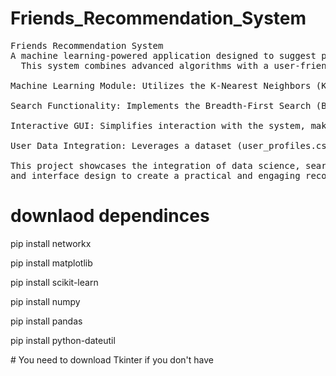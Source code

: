 # Friends_Recommendation_System
<pre>Friends Recommendation System
A machine learning-powered application designed to suggest potential friends based on user profiles, interests, and social connections. 
  This system combines advanced algorithms with a user-friendly graphical interface, allowing users to discover and connect with like-minded individuals. Key features include:

Machine Learning Module: Utilizes the K-Nearest Neighbors (KNN) algorithm to provide accurate and personalized friend recommendations.
  
Search Functionality: Implements the Breadth-First Search (BFS) algorithm to efficiently explore social connections and identify potential matches.
  
Interactive GUI: Simplifies interaction with the system, making it accessible to users of all technical levels.
  
User Data Integration: Leverages a dataset (user_profiles.csv) to analyze and personalize suggestions.
  
This project showcases the integration of data science, search algorithms, 
and interface design to create a practical and engaging recommendation system.</pre>

# downlaod dependinces 
<p>pip install networkx</p>
<p>pip install matplotlib</p>
<p>pip install scikit-learn</p> 
<p>pip install numpy</p> 
<p>pip install pandas</p> 
<p>pip install python-dateutil</p>
# You need to download Tkinter if you don't have

